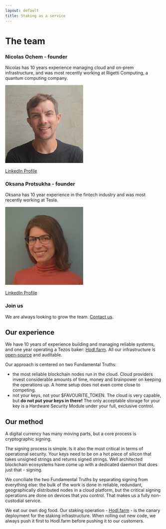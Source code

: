 ```yaml
---
layout: default
title: Staking as a service
---
```


# The team

### Nicolas Ochem - founder

Nicolas has 10 years experience managing cloud and on-prem infrastructure, and was most recently working at Rigetti Computing, a quantum computing company.

<img src="/img/midl-nico.jpeg"/>

[LinkedIn Profile](https://www.linkedin.com/in/nicolasochem/)

### Oksana Protsukha - founder

Oksana has 10 year experience in the fintech industry and was most recently working at Tesla.

<img src="/img/midl-oksana.jpeg"/>

[LinkedIn Profile](https://www.linkedin.com/in/oksanaprotsukha/)

### Join us

We are always looking to grow the team. [Contact us](/contact).

## Our experience

We have 10 years of experience building and managing reliable systems, and one year operating a Tezos baker: [Hodl.farm](https://hodl.farm). All our infrastructure is [open-source](https://github.com/hodl-dot-farm) and auditable.

Our approach is centered on two Fundamental Truths:

* the most reliable blockchain nodes run in the cloud. Cloud providers invest considerable amounts of time, money and brainpower on keeping the operations up. A home setup does not even come close to competing.
* not your keys, not your $FAVOURITE_TOKEN. The cloud is very capable, but **do not put your keys in there!** The only acceptable storage for your key is a Hardware Security Module under your full, exclusive control.

## Our method

A digital currency has many moving parts, but a core process is cryptographic signing.

The signing process is simple. Is it also the most critical in terms of operational security. Your keys need to be on a hot piece of silicon that takes unsigned strings and returns signed strings. Well architected blockchain ecosystems have come up with a dedicated daemon that does just that - signing.

We conciliate the two Fundamental Truths by separating signing from everything else: the bulk of the work is done in reliable, redundant, geographically distributed nodes in a cloud platform, but the critical signing operations are done on devices that you control. That makes us a fully non-custodial service.

We eat our own dog food. Our staking operation - [Hodl.farm](https://hodl.farm) - is the canary deployment for the staking infrastructure. When rolling out new code, we always push it first to Hodl.farm before pushing it to our customers.
